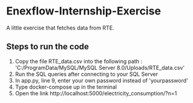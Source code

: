 # Enexflow-Internship-Exercise
A little exercise that fetches data from RTE.

## Steps to run the code

1. Copy the file RTE_data.csv into the following path : 'C:/ProgramData/MySQL/MySQL Server 8.0/Uploads/RTE_data.csv'
2. Run the SQL queries after connecting to your SQL Server
3. In app.py, line 9, enter your own password instead of 'yourpassword'
4. Type docker-compose up in the terminal
5. Open the link http://localhost:5000/electricity_consumption/?n=1
